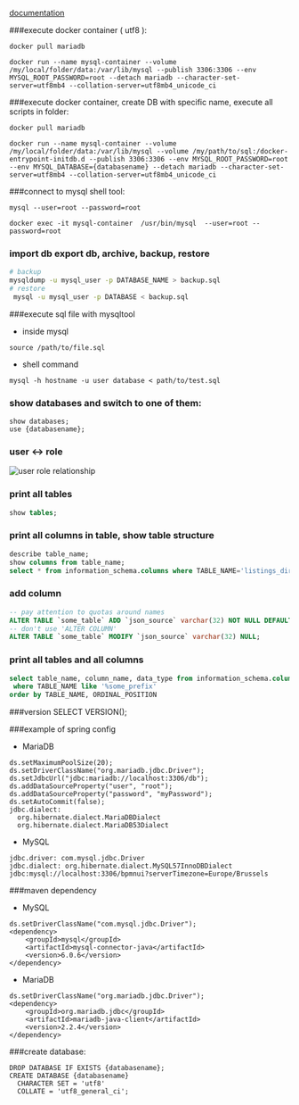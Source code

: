 [documentation](https://mariadb.com/kb/en/)

###execute docker container ( utf8 ):
```
docker pull mariadb

docker run --name mysql-container --volume /my/local/folder/data:/var/lib/mysql --publish 3306:3306 --env MYSQL_ROOT_PASSWORD=root --detach mariadb --character-set-server=utf8mb4 --collation-server=utf8mb4_unicode_ci
```

###execute docker container, create DB with specific name, execute all scripts in folder:
```
docker pull mariadb

docker run --name mysql-container --volume /my/local/folder/data:/var/lib/mysql --volume /my/path/to/sql:/docker-entrypoint-initdb.d --publish 3306:3306 --env MYSQL_ROOT_PASSWORD=root --env MYSQL_DATABASE={databasename} --detach mariadb --character-set-server=utf8mb4 --collation-server=utf8mb4_unicode_ci

```

###connect to mysql shell tool:
```
mysql --user=root --password=root
```
```
docker exec -it mysql-container  /usr/bin/mysql  --user=root --password=root
```

### import db export db, archive, backup, restore
```sh
# backup
mysqldump -u mysql_user -p DATABASE_NAME > backup.sql
# restore
 mysql -u mysql_user -p DATABASE < backup.sql
```

###execute sql file with mysqltool
* inside mysql 
```
source /path/to/file.sql
```
* shell command
```
mysql -h hostname -u user database < path/to/test.sql
```

### show databases and switch to one of them:
```
show databases;
use {databasename};
```

### user <-> role
![user role relationship](https://i.postimg.cc/bv0dRDrg/mysql-user-role.png)

### print all tables
```sql
show tables;
```

### print all columns in table, show table structure
```sql
describe table_name;
show columns from table_name;
select * from information_schema.columns where TABLE_NAME='listings_dir' and COLUMN_NAME like '%PRODUCT%';
```

### add column 
```sql
-- pay attention to quotas around names
ALTER TABLE `some_table` ADD `json_source` varchar(32) NOT NULL DEFAULT '';
-- don't use 'ALTER COLUMN'
ALTER TABLE `some_table` MODIFY `json_source` varchar(32) NULL;
```

### print all tables and all columns
```sql
select table_name, column_name, data_type from information_schema.columns
 where TABLE_NAME like '%some_prefix'
order by TABLE_NAME, ORDINAL_POSITION
```

###version
SELECT VERSION();

###example of spring config
* MariaDB
```
ds.setMaximumPoolSize(20);
ds.setDriverClassName("org.mariadb.jdbc.Driver");
ds.setJdbcUrl("jdbc:mariadb://localhost:3306/db");
ds.addDataSourceProperty("user", "root");
ds.addDataSourceProperty("password", "myPassword");
ds.setAutoCommit(false);
jdbc.dialect:
  org.hibernate.dialect.MariaDBDialect
  org.hibernate.dialect.MariaDB53Dialect
```

* MySQL
```
jdbc.driver: com.mysql.jdbc.Driver
jdbc.dialect: org.hibernate.dialect.MySQL57InnoDBDialect
jdbc:mysql://localhost:3306/bpmnui?serverTimezone=Europe/Brussels
```

###maven dependency
* MySQL
```
ds.setDriverClassName("com.mysql.jdbc.Driver");
<dependency>
    <groupId>mysql</groupId>
    <artifactId>mysql-connector-java</artifactId>
    <version>6.0.6</version>
</dependency>
```

* MariaDB
```
ds.setDriverClassName("org.mariadb.jdbc.Driver");
<dependency>
    <groupId>org.mariadb.jdbc</groupId>
    <artifactId>mariadb-java-client</artifactId>
    <version>2.2.4</version>
</dependency>
```

###create database:
```
DROP DATABASE IF EXISTS {databasename};
CREATE DATABASE {databasename}
  CHARACTER SET = 'utf8'
  COLLATE = 'utf8_general_ci';
```
